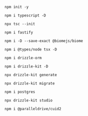 `npm init -y`

`npm i typescript -D`

`npx tsc --init`

`npm i fastify`

`npm i -D --save-exact @biomejs/biome`

`npm i @types/node tsx -D`

`npm i drizzle-orm`

`npm i drizzle-kit -D`

`npx drizzle-kit generate`

`npx drizzle-kit migrate`

`npm i postgres`

`npx drizzle-kit studio`

`npm i @paralleldrive/cuid2`